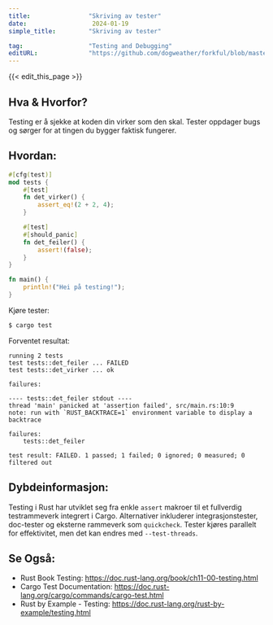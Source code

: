 ```yaml
---
title:                "Skriving av tester"
date:                  2024-01-19
simple_title:         "Skriving av tester"

tag:                  "Testing and Debugging"
editURL:              "https://github.com/dogweather/forkful/blob/master/content/no/rust/writing-tests.md"
---
```


{{< edit_this_page >}}

## Hva & Hvorfor?
Testing er å sjekke at koden din virker som den skal. Tester oppdager bugs og sørger for at tingen du bygger faktisk fungerer.

## Hvordan:
```Rust
#[cfg(test)]
mod tests {
    #[test]
    fn det_virker() {
        assert_eq!(2 + 2, 4);
    }

    #[test]
    #[should_panic]
    fn det_feiler() {
        assert!(false);
    }
}

fn main() {
    println!("Hei på testing!");
}
```
Kjøre tester:
```bash
$ cargo test
```
Forventet resultat:
```
running 2 tests
test tests::det_feiler ... FAILED
test tests::det_virker ... ok

failures:

---- tests::det_feiler stdout ----
thread 'main' panicked at 'assertion failed', src/main.rs:10:9
note: run with `RUST_BACKTRACE=1` environment variable to display a backtrace

failures:
    tests::det_feiler

test result: FAILED. 1 passed; 1 failed; 0 ignored; 0 measured; 0 filtered out
```

## Dybdeinformasjon:
Testing i Rust har utviklet seg fra enkle `assert` makroer til et fullverdig testrammeverk integrert i Cargo. Alternativer inkluderer integrasjonstester, doc-tester og eksterne rammeverk som `quickcheck`. Tester kjøres parallelt for effektivitet, men det kan endres med `--test-threads`.

## Se Også:
- Rust Book Testing: https://doc.rust-lang.org/book/ch11-00-testing.html
- Cargo Test Documentation: https://doc.rust-lang.org/cargo/commands/cargo-test.html
- Rust by Example - Testing: https://doc.rust-lang.org/rust-by-example/testing.html
